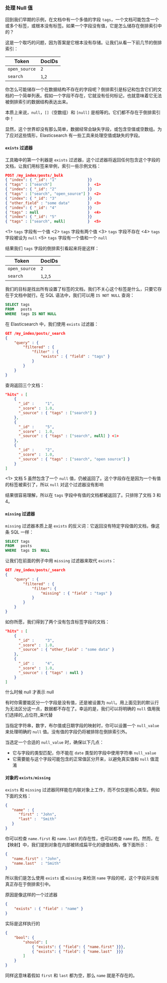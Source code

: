 ### 处理 Null 值

回到我们早期的示例，在文档中有一个多值的字段 `tags`，一个文档可能包含一个或多个标签，或根本没有标签。如果一个字段没有值，它是怎么储存在倒排索引中的？

这是一个取巧的问题，因为答案是它根本没有存储。让我们从看一下前几节的倒排索引：

| Token         | DocIDs |
|---------------|--------|
|`open_source`  | `2`    |
|`search`       | `1`,`2`|

你怎么可能储存一个在数据结构不存在的字段呢？倒排索引是标记和包含它们的文档的一个简单列表。假如一个字段不存在，它就没有任何标记，也就意味着它无法被倒排索引的数据结构表达出来。

本质上来说，`null`，`[]`（空数组）和 `[null]` 是相等的。它们都不存在于倒排索引中！

显然，这个世界却没有那么简单，数据经常会缺失字段，或包含空值或空数组。为了应对这些情形，Elasticsearch 有一些工具来处理空值或缺失的字段。

#### `exists` 过滤器

工具箱中的第一个利器是 `exists` 过滤器，这个过滤器将返回任何包含这个字段的文档，让我们用标签来举例，索引一些示例文档：

```json
POST /my_index/posts/_bulk
{ "index": { "_id": "1"              }}
{ "tags" : ["search"]                }  <1>
{ "index": { "_id": "2"              }}
{ "tags" : ["search", "open_source"] }  <2>
{ "index": { "_id": "3"              }}
{ "other_field" : "some data"        }  <3>
{ "index": { "_id": "4"              }}
{ "tags" : null                      }  <4>
{ "index": { "_id": "5"              }}
{ "tags" : ["search", null]          }  <5>
```

<!-- SENSE: 080_Structured_Search/30_Exists_missing.json -->

<1> `tags` 字段有一个值
<2> `tags` 字段有两个值
<3> `tags` 字段不存在
<4> `tags` 字段被设为 `null`
<5> `tags` 字段有一个值和一个 `null`

结果我们 `tags` 字段的倒排索引看起来将是这样：

| Token        | DocIDs      |
|--------------|-------------|
|`open_source` | `2`         |
|`search`      | `1`,`2`,`5` |

我们的目标是找出所有设置了标签的文档，我们不关心这个标签是什么，只要它存在于文档中就行。在 SQL 语法中，我们可以用 `IS NOT NULL` 查询：

```sql
SELECT tags
FROM   posts
WHERE  tags IS NOT NULL
```

在 Elasticsearch 中，我们使用 `exists` 过滤器：

```json
GET /my_index/posts/_search
{
    "query" : {
        "filtered" : {
            "filter" : {
                "exists" : { "field" : "tags" }
            }
        }
    }
}
```

<!-- SENSE: 080_Structured_Search/30_Exists_missing.json -->

查询返回三个文档：

```json
"hits" : [
    {
      "_id" :     "1",
      "_score" :  1.0,
      "_source" : { "tags" : ["search"] }
    },
    {
      "_id" :     "5",
      "_score" :  1.0,
      "_source" : { "tags" : ["search", null] } <1>
    },
    {
      "_id" :     "2",
      "_score" :  1.0,
      "_source" : { "tags" : ["search", "open source"] }
    }
]
```

<1> 文档 5 虽然包含了一个 `null` 值，仍被返回了。这个字段存在是因为一个有值的标签被索引了，所以 `null` 对这个过滤器没有影响

结果很容易理解，所以在 `tags` 字段中有值的文档都被返回了。只排除了文档 3 和 4。

#### `missing` 过滤器

`missing` 过滤器本质上是 `exists` 的反义词：它返回没有特定字段值的文档，像这条 SQL 一样：

```sql
SELECT tags
FROM   posts
WHERE  tags IS  NULL
```

让我们在前面的例子中用 `missing` 过滤器来取代 `exists`：

```json
GET /my_index/posts/_search
{
    "query" : {
        "filtered" : {
            "filter": {
                "missing" : { "field" : "tags" }
            }
        }
    }
}
```

<!-- SENSE: 080_Structured_Search/30_Exists_missing.json -->

如你所愿，我们得到了两个没有包含标签字段的文档：

```json
"hits" : [
    {
      "_id" :     "3",
      "_score" :  1.0,
      "_source" : { "other_field" : "some data" }
    },
    {
      "_id" :     "4",
      "_score" :  1.0,
      "_source" : { "tags" : null }
    }
]
```

什么时候 null 才表示 null

有时你需要能区分一个字段是没有值，还是被设置为 `null`。用上面见到的默认行为无法区分这一点，数据都不存在了。幸运的是，我们可以将明确的 `null` 值用我们选择的_占位符_来代替

当指定字符串，数字，布尔值或日期字段的映射时，你可以设置一个 `null_value` 来处理明确的 `null` 值。没有值的字段仍将被排除在倒排索引外。

当选定一个合适的 `null_value` 时，确保以下几点：

* 它与字段的类型匹配，你不能在 `date` 类型的字段中使用字符串 `null_value`
* 它需要能与这个字段可能包含的正常值区分开来，以避免真实值和 `null` 值混淆

#### 对象的 `exists/missing`

`exists` 和 `missing` 过滤器同样能在内联对象上工作，而不仅仅是核心类型。例如下面的文档：

```json
{
   "name" : {
      "first" : "John",
      "last" :  "Smith"
   }
}
```

你可以检查 `name.first` 和 `name.last` 的存在性，也可以检查 `name` 的。然而，在【映射】中，我们提到对象在内部被转成扁平化的键值结构，像下面所示：

```json
{
   "name.first" : "John",
   "name.last"  : "Smith"
}
```

所以我们是怎么使用 `exists` 或 `missing` 来检测 `name` 字段的呢，这个字段并没有真正存在于倒排索引中。

原因是像这样的一个过滤器

```json
{
    "exists" : { "field" : "name" }
}
```

实际是这样执行的

```json
{
    "bool": {
        "should": [
            { "exists": { "field": { "name.first" }}},
            { "exists": { "field": { "name.last"  }}}
        ]
    }
}
```

同样这意味着假如 `first` 和 `last` 都为空，那么 `name` 就是不存在的。
